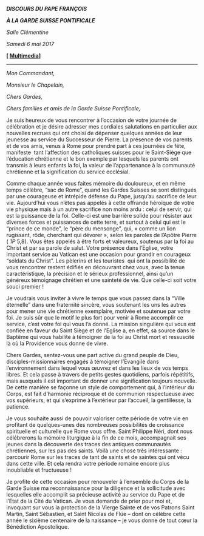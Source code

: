 ***DISCOURS DU PAPE FRANÇOIS***

***À LA GARDE SUISSE PONTIFICALE***

*Salle Clémentine*

*Samedi 6 mai 2017*

**\[ [Multimedia](http://w2.vatican.va/content/francesco/fr/events/event.dir.html/content/vaticanevents/fr/2017/5/6/guardie-svizzere.html)\]**

* * *

*Mon Commandant,*

*Monsieur le Chapelain,*

*Chers Gardes,*

*Chers familles et amis de la Garde Suisse Pontificale,*

Je suis heureux de vous rencontrer à l’occasion de votre journée de célébration et je désire adresser mes cordiales salutations en particulier aux nouvelles recrues qui ont choisi de dépenser quelques années de leur jeunesse au service du Successeur de Pierre. La présence de vos parents et de vos amis, venus à Rome pour prendre part à ces journées de fête, manifeste  tant l’affection des catholiques suisses pour le Saint-Siège que l’éducation chrétienne et le bon exemple par lesquels les parents ont transmis à leurs enfants la foi, la valeur de l’appartenance à la communauté chrétienne et la signification du service ecclésial.

Comme chaque année vous faites mémoire du douloureux, et en même temps célèbre, “sac de Rome”, quand les Gardes Suisses se sont distingués par une courageuse et intrépide défense du Pape, jusqu’au sacrifice de leur vie. Aujourd’hui vous n’êtes pas appelés à cette offrande héroïque de votre vie physique mais à un autre sacrifice non moins ardu : celui de servir, qui est la puissance de la foi. Celle-ci est une barrière solide pour résister aux diverses forces et puissances de cette terre, et surtout à celui qui est le “prince de ce monde”, le “père du mensonge”, qui, « comme un lion rugissant, rôde, cherchant qui dévorer », selon les paroles de l’Apôtre Pierre ( *1P* 5,8). Vous êtes appelés à être forts et valeureux, soutenus par la foi au Christ et par sa parole de salut. Votre présence dans l’Eglise, votre important service au Vatican est une occasion pour grandir en courageux “soldats du Christ”. Les pèlerins et les touristes  qui ont la possibilité de vous rencontrer restent édifiés en découvrant chez vous, avec la tenue caractéristique, la précision et le sérieux professionnel, ainsi qu’un généreux témoignage chrétien et une sainteté de vie. Que celle-ci soit votre souci premier !

Je voudrais vous inviter à vivre le temps que vous passez dans la “Ville éternelle” dans une fraternité sincère, vous soutenant les uns les autres pour mener une vie chrétienne exemplaire, motivée et soutenue par votre foi. Je suis sûr que le motif le plus fort pour venir à Rome accomplir ce service, c’est votre foi qui vous l’a donné. La mission singulière qui vous est confiée en faveur du Saint Siège et de l’Eglise a, en effet, sa source dans le Baptême qui vous habilite à témoigner de la foi au Christ mort et ressuscité là où la Providence vous donne de vivre.

Chers Gardes, sentez-vous une part active du grand peuple de Dieu, disciples-missionnaires engagés à témoigner l’Evangile dans l’environnement dans lequel vous œuvrez et dans les lieux de vos temps libres. Et cela passe à travers de petits gestes quotidiens, parfois répétitifs, mais auxquels il est important de donner une signification toujours nouvelle. De cette manière se façonne un style de comportement qui, à l’intérieur du Corps, est fait d’harmonie réciproque et de communion respectueuse avec vos supérieurs, et qui s’exprime à l’extérieur par l’accueil, la gentillesse, la patience.

Je vous souhaite aussi de pouvoir valoriser cette période de votre vie en profitant de quelques-unes des nombreuses possibilités de croissance spirituelle et culturelle que Rome vous offre. Saint Philippe Néri, dont nous célébrerons la mémoire liturgique à la fin de ce mois, accompagnait ses jeunes dans la découverte des traces des antiques communautés chrétiennes, sur les pas des saints. Voilà une chose très intéressante : parcourir Rome sur les traces de tant de saints et de saintes qui ont vécu dans cette ville. Et cela rendra votre période romaine encore plus inoubliable et fructueuse !

Je profite de cette occasion pour renouveler à l’ensemble du Corps de la Garde Suisse ma reconnaissance pour la diligence et la sollicitude avec lesquelles elle accomplit sa précieuse activité au service du Pape et de l’Etat de la Cité du Vatican. Je vous demande de prier pour moi et, invoquant sur vous la protection de la Vierge Sainte et de vos Patrons Saint Martin, Saint Sébastien, et Saint Nicolas de Flüe – dont on célèbre cette année le sixième centenaire de la naissance – je vous donne de tout cœur la Bénédiction Apostolique.